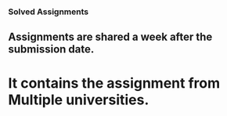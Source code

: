### Solved Assignments
## Assignments are shared a week after the submission date.
# It contains the assignment from Multiple universities.
